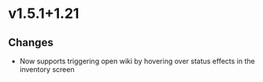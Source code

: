 # v1.5.1+1.21

## Changes

- Now supports triggering open wiki by hovering over status effects in the inventory screen
